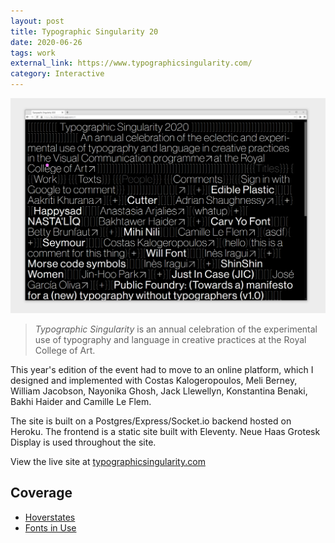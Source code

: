 ```yaml
---
layout: post
title: Typographic Singularity 20
date: 2020-06-26
tags: work
external_link: https://www.typographicsingularity.com/
category: Interactive
---
```


![ts](/assets/projects/ts-2020.png)

> *Typographic Singularity* is an annual celebration of the experimental use of typography and language in creative practices at the Royal College of Art.

This year's edition of the event had to move to an online platform, which I designed and implemented with Costas Kalogeropoulos, Meli Berney, William Jacobson, Nayonika Ghosh, Jack Llewellyn, Konstantina Benaki, Bakhi Haider and Camille Le Flem.

The site is built on a Postgres/Express/Socket.io backend hosted on Heroku. The frontend is a static site built with Eleventy. Neue Haas Grotesk Display is used throughout the site.

View the live site at [typographicsingularity.com](https://www.typographicsingularity.com/)

## Coverage

- [Hoverstates](https://www.hoverstat.es/features/typographic-singularity-2020)
- [Fonts in Use](https://fontsinuse.com/uses/33780/typographic-singularity-2020)